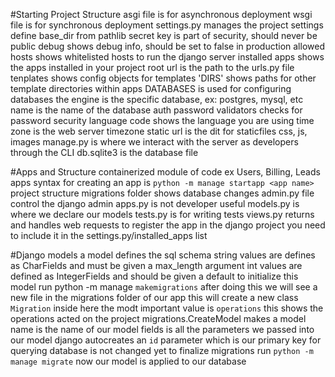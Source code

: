 #Starting Project Structure
    asgi file is for asynchronous deployment
    wsgi file is for synchronous deployment
    settings.py manages the project settings
        define base_dir from pathlib
        secret key is part of security, should never be public
        debug shows debug info, should be set to false in production
        allowed hosts shows whitelisted hosts to run the django server
        installed apps shows the apps installed in your project
        root url is the path to the urls.py file
        tenplates shows config objects for templates
            'DIRS' shows paths for other template directories within apps
        DATABASES is used for configuring databases 
        the engine is the specific database, ex: postgres, mysql, etc
        name is the name of the database
        auth password validators checks for password security
        language code shows the language you are using
        time zone is the web server timezone
        static url is the dit for staticfiles
            css, js, images
    manage.py is where we interact with the server as developers through the CLI
    db.sqlite3 is the database file

#Apps and Structure
    containerized module of code
        ex Users, Billing, Leads apps
    syntax for creating an app is `python -m manage startapp <app name>`
    project structure
        migrations folder shows database changes
        admin.py file control the django admin
        apps.py is not developer useful
        models.py is where we declare our models
        tests.py is for writing tests
        views.py returns and handles web requests
    to register the app in the django project you need to include it in the settings.py/installed_apps list

#Django models
    a model defines the sql schema
    string values are defines as CharFields and must be given a max_length argument
    int values are defined as IntegerFields and should be given a default
    to initialize this model run python -m manage `makemigrations`
        after doing this we will see a new file in the migrations folder of our app
        this will create a new class `Migration`
            inside here the modt important value is `operations`
                this shows the operations acted on the project
                migrations.CreateModel makes a model
                name is the name of our model
                fields is all the parameters we passed into our model
                django autocreates an `id` parameter which is our primary key for querying
                database is not changed yet
    to finalize migrations run `python -m manage migrate`
        now our model is applied to our database
